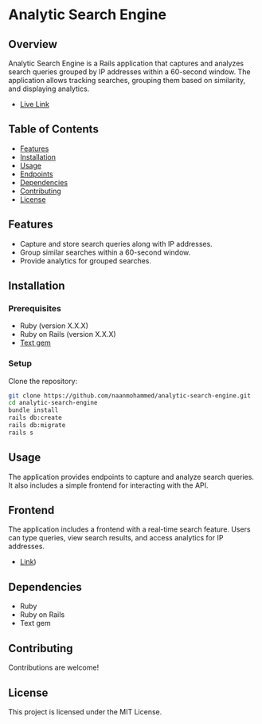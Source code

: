 # Analytic Search Engine

## Overview

Analytic Search Engine is a Rails application that captures and analyzes search queries grouped by IP addresses within a 60-second window. The application allows tracking searches, grouping them based on similarity, and displaying analytics.

- [Live Link](https://naanmohammed.github.io/analytic-search-engine-frontend/)

## Table of Contents

- [Features](#features)
- [Installation](#installation)
- [Usage](#usage)
- [Endpoints](#endpoints)
- [Dependencies](#dependencies)
- [Contributing](#contributing)
- [License](#license)

## Features

- Capture and store search queries along with IP addresses.
- Group similar searches within a 60-second window.
- Provide analytics for grouped searches.

## Installation

### Prerequisites

- Ruby (version X.X.X)
- Ruby on Rails (version X.X.X)
- [Text gem](https://github.com/threedaymonk/text)

### Setup

Clone the repository:

   ```bash
   git clone https://github.com/naanmohammed/analytic-search-engine.git
   cd analytic-search-engine
   bundle install
   rails db:create
   rails db:migrate
   rails s
   ```

## Usage

The application provides endpoints to capture and analyze search queries. It also includes a simple frontend for interacting with the API.


## Frontend

The application includes a frontend with a real-time search feature. Users can type queries, view search results, and access analytics for IP addresses.
- [Link](https://github.com/naanmohammed/analytic-search-engine-frontend))

## Dependencies

- Ruby
- Ruby on Rails
- Text gem

## Contributing

Contributions are welcome!

## License

This project is licensed under the MIT License.
